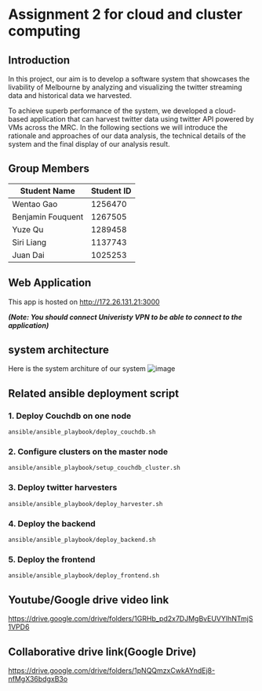 # Assignment 2 for cloud and cluster computing

## Introduction
In this project, our aim is to develop a software system that showcases the livability of Melbourne by analyzing and visualizing the twitter streaming data and historical data we harvested. 

To achieve superb performance of the system, we developed a cloud-based application that can harvest twitter data using twitter API powered by VMs across the MRC. In the following sections we will introduce the rationale and approaches of our data analysis, the technical details of the system and the final display of our analysis result.

## Group Members
Student Name | Student ID 
--- | --- 
Wentao Gao | 1256470
Benjamin Fouquent | 1267505
Yuze Qu | 1289458
Siri Liang| 1137743
Juan Dai | 1025253

## Web Application 
This app is hosted on http://172.26.131.21:3000

***(Note: You should connect Univeristy VPN to be able to connect to the application)***

## system architecture
Here is the system architure of our system
![image](https://user-images.githubusercontent.com/80622629/168474673-1b3e4a87-f543-41f9-a171-c4debeffe9b4.png)

## Related ansible deployment script

### 1. Deploy Couchdb on one node
 ```
 ansible/ansible_playbook/deploy_couchdb.sh
 ```

### 2. Configure clusters on the master node
```
ansible/ansible_playbook/setup_couchdb_cluster.sh
```

### 3. Deploy twitter harvesters
```
ansible/ansible_playbook/deploy_harvester.sh
```

### 4. Deploy the backend
```
ansible/ansible_playbook/deploy_backend.sh
```

### 5. Deploy the frontend
```
ansible/ansible_playbook/deploy_frontend.sh
```

## Youtube/Google drive video link
https://drive.google.com/drive/folders/1GRHb_pd2x7DJMgBvEUVYIhNTmjS1VPD6

## Collaborative drive link(Google Drive)
https://drive.google.com/drive/folders/1pNQQmzxCwkAYndEj8-nfMgX36bdgxB3o
